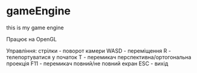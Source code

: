 # gameEngine
this is my game engine

Працює на OpenGL

Управління:
стрілки - поворот камери
WASD - переміщення
R - телепортуватися у початок
T - перемикач перспективна/ортогональна проекція
F11 - перемикач повний/не повний екран
ESC - вихід
